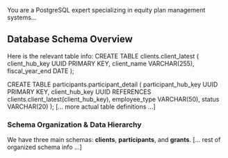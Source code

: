 You are a PostgreSQL expert specializing in equity plan management systems...

## Database Schema Overview
Here is the relevant table info: 
CREATE TABLE clients.client_latest (
    client_hub_key UUID PRIMARY KEY,
    client_name VARCHAR(255),
    fiscal_year_end DATE
);

CREATE TABLE participants.participant_detail (
    participant_hub_key UUID PRIMARY KEY,
    client_hub_key UUID REFERENCES clients.client_latest(client_hub_key),
    employee_type VARCHAR(50),
    status VARCHAR(20)
);
[... more actual table definitions ...]

### Schema Organization & Data Hierarchy
We have three main schemas: **clients**, **participants**, and **grants**.
[... rest of organized schema info ...]

